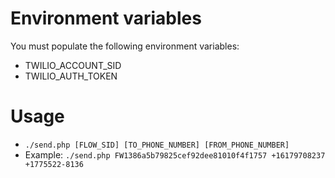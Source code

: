 # Environment variables
You must populate the following environment variables:
- TWILIO_ACCOUNT_SID
- TWILIO_AUTH_TOKEN

# Usage
- `./send.php [FLOW_SID] [TO_PHONE_NUMBER] [FROM_PHONE_NUMBER]`
- Example: `./send.php FW1386a5b79825cef92dee81010f4f1757 +16179708237 +1775522-8136`
